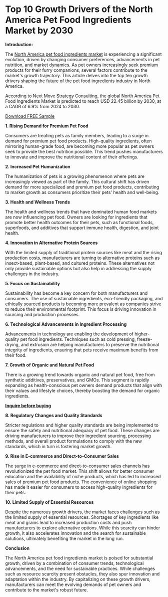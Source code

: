 # Top 10 Growth Drivers of the North America Pet Food Ingredients Market by 2030

**Introduction:**

The [North America pet food ingredients market](https://www.nextmsc.com/report/north-america-pet-food-ingredients-market) is experiencing a significant evolution, driven by changing consumer preferences, advancements in pet nutrition, and market dynamics. As pet owners increasingly seek premium products for their furry companions, several factors contribute to the market's growth trajectory. This article delves into the top ten growth drivers shaping the future of the pet food ingredients industry in North America.

According to Next Move Strategy Consulting, the global North America Pet Food Ingredients Market is predicted to reach USD 22.45 billion by 2030, at a CAGR of 6.9% from 2024 to 2030.

[Download FREE Sample](https://www.nextmsc.com/north-america-pet-food-ingredients-market/request-sample)

**1. Rising Demand for Premium Pet Food**

Consumers are treating pets as family members, leading to a surge in demand for premium pet food products. High-quality ingredients, often mirroring human-grade food, are becoming more popular as pet owners seek to provide the best nutrition possible. This trend pushes manufacturers to innovate and improve the nutritional content of their offerings.

**2. Increased Pet Humanization**

The humanization of pets is a growing phenomenon where pets are increasingly viewed as part of the family. This cultural shift has driven demand for more specialized and premium pet food products, contributing to market growth as consumers prioritize their pets' health and well-being.

**3. Health and Wellness Trends**

The health and wellness trends that have dominated human food markets are now influencing pet food. Owners are looking for ingredients that promote better health outcomes for their pets, such as functional foods, superfoods, and additives that support immune health, digestion, and joint health.

**4. Innovation in Alternative Protein Sources**

With the limited supply of traditional protein sources like meat and the rising production costs, manufacturers are turning to alternative proteins such as insect-based, plant-based, and cultured proteins. These alternatives not only provide sustainable options but also help in addressing the supply challenges in the industry.

**5. Focus on Sustainability**

Sustainability has become a key concern for both manufacturers and consumers. The use of sustainable ingredients, eco-friendly packaging, and ethically sourced products is becoming more prevalent as companies strive to reduce their environmental footprint. This focus is driving innovation in sourcing and production processes.

**6. Technological Advancements in Ingredient Processing**

Advancements in technology are enabling the development of higher-quality pet food ingredients. Techniques such as cold pressing, freeze-drying, and extrusion are helping manufacturers to preserve the nutritional integrity of ingredients, ensuring that pets receive maximum benefits from their food.

**7. Growth of Organic and Natural Pet Food**

There is a growing trend towards organic and natural pet food, free from synthetic additives, preservatives, and GMOs. This segment is rapidly expanding as health-conscious pet owners demand products that align with their values and lifestyle choices, thereby boosting the demand for organic ingredients.

[**Inquire before buying**](https://www.nextmsc.com/north-america-pet-food-ingredients-market/inquire-before-buying)

**8. Regulatory Changes and Quality Standards**

Stricter regulations and higher quality standards are being implemented to ensure the safety and nutritional adequacy of pet food. These changes are driving manufacturers to improve their ingredient sourcing, processing methods, and overall product formulations to comply with the new standards, which in turn is fostering market growth.

**9. Rise in E-commerce and Direct-to-Consumer Sales**

The surge in e-commerce and direct-to-consumer sales channels has revolutionized the pet food market. This shift allows for better consumer education and the availability of niche products, which has led to increased sales of premium pet food products. The convenience of online shopping has made it easier for consumers to access high-quality ingredients for their pets.

**10. Limited Supply of Essential Resources**

Despite the numerous growth drivers, the market faces challenges such as the limited supply of essential resources. Shortages of key ingredients like meat and grains lead to increased production costs and push manufacturers to explore alternative options. While this scarcity can hinder growth, it also accelerates innovation and the search for sustainable solutions, ultimately benefiting the market in the long run.

**Conclusion**

The North America pet food ingredients market is poised for substantial growth, driven by a combination of consumer trends, technological advancements, and the need for sustainable practices. While challenges such as resource scarcity present obstacles, they also spur innovation and adaptation within the industry. By capitalizing on these growth drivers, manufacturers can meet the evolving demands of pet owners and contribute to the market's robust future.
